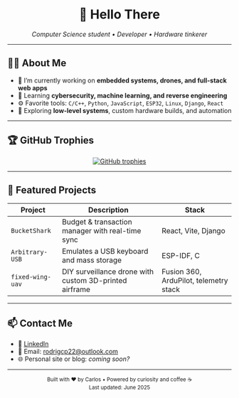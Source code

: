 <!-- HEADER -->
<h1 align="center">👋 Hello There</h1>
<p align="center">
  <i>Computer Science student • Developer • Hardware tinkerer</i>
</p>

---

<!-- ABOUT ME -->
## 👨‍💻 About Me

- 🔭 I’m currently working on **embedded systems, drones, and full-stack web apps**
- 🧠 Learning **cybersecurity, machine learning, and reverse engineering**
- ⚙️ Favorite tools: `C/C++`, `Python`, `JavaScript`, `ESP32`, `Linux`, `Django`, `React`
- 💾 Exploring **low-level systems**, custom hardware builds, and automation

---

<!-- GITHUB TROPHIES -->
## 🏆 GitHub Trophies

<p align="center">
  <a href="https://github.com/ryo-ma/github-profile-trophy">
    <img src="https://github-profile-trophy.vercel.app/?username=not-klaros&theme=onedark&no-bg=true&no-frame=true&margin-w=12&column=5&rank=-C,-?" alt="GitHub trophies" />
  </a>
</p>

---

<!-- PROJECTS -->
## 🚀 Featured Projects

| Project | Description | Stack |
|--------|-------------|-------|
| `BucketShark` | Budget & transaction manager with real-time sync | React, Vite, Django |
| `Arbitrary-USB` | Emulates a USB keyboard and mass storage | ESP-IDF, C |
| `fixed-wing-uav` | DIY surveillance drone with custom 3D-printed airframe | Fusion 360, ArduPilot, telemetry stack |

---

<!-- CONTACT -->
## 📫 Contact Me

- 💼 [LinkedIn](https://www.linkedin.com/in/carlos-rodriguez-15862b2aa/)
- 📧 Email: rodrigcp22@outlook.com
- 🌐 Personal site or blog: _coming soon?_

---

<!-- FOOTER -->
<p align="center">
  <sub>Built with ❤️ by Carlos • Powered by curiosity and coffee ☕</sub><br>
  <sup>Last updated: June 2025</sup>
</p>
